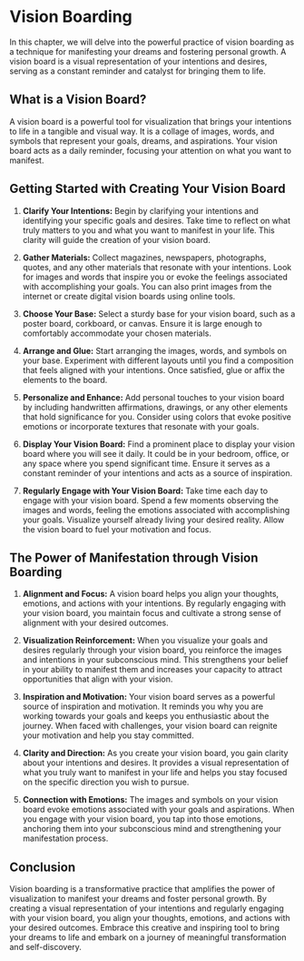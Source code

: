 Vision Boarding
==========================

In this chapter, we will delve into the powerful practice of vision boarding as a technique for manifesting your dreams and fostering personal growth. A vision board is a visual representation of your intentions and desires, serving as a constant reminder and catalyst for bringing them to life.

What is a Vision Board?
-----------------------

A vision board is a powerful tool for visualization that brings your intentions to life in a tangible and visual way. It is a collage of images, words, and symbols that represent your goals, dreams, and aspirations. Your vision board acts as a daily reminder, focusing your attention on what you want to manifest.

Getting Started with Creating Your Vision Board
-----------------------------------------------

1. **Clarify Your Intentions:** Begin by clarifying your intentions and identifying your specific goals and desires. Take time to reflect on what truly matters to you and what you want to manifest in your life. This clarity will guide the creation of your vision board.

2. **Gather Materials:** Collect magazines, newspapers, photographs, quotes, and any other materials that resonate with your intentions. Look for images and words that inspire you or evoke the feelings associated with accomplishing your goals. You can also print images from the internet or create digital vision boards using online tools.

3. **Choose Your Base:** Select a sturdy base for your vision board, such as a poster board, corkboard, or canvas. Ensure it is large enough to comfortably accommodate your chosen materials.

4. **Arrange and Glue:** Start arranging the images, words, and symbols on your base. Experiment with different layouts until you find a composition that feels aligned with your intentions. Once satisfied, glue or affix the elements to the board.

5. **Personalize and Enhance:** Add personal touches to your vision board by including handwritten affirmations, drawings, or any other elements that hold significance for you. Consider using colors that evoke positive emotions or incorporate textures that resonate with your goals.

6. **Display Your Vision Board:** Find a prominent place to display your vision board where you will see it daily. It could be in your bedroom, office, or any space where you spend significant time. Ensure it serves as a constant reminder of your intentions and acts as a source of inspiration.

7. **Regularly Engage with Your Vision Board:** Take time each day to engage with your vision board. Spend a few moments observing the images and words, feeling the emotions associated with accomplishing your goals. Visualize yourself already living your desired reality. Allow the vision board to fuel your motivation and focus.

The Power of Manifestation through Vision Boarding
--------------------------------------------------

1. **Alignment and Focus:** A vision board helps you align your thoughts, emotions, and actions with your intentions. By regularly engaging with your vision board, you maintain focus and cultivate a strong sense of alignment with your desired outcomes.

2. **Visualization Reinforcement:** When you visualize your goals and desires regularly through your vision board, you reinforce the images and intentions in your subconscious mind. This strengthens your belief in your ability to manifest them and increases your capacity to attract opportunities that align with your vision.

3. **Inspiration and Motivation:** Your vision board serves as a powerful source of inspiration and motivation. It reminds you why you are working towards your goals and keeps you enthusiastic about the journey. When faced with challenges, your vision board can reignite your motivation and help you stay committed.

4. **Clarity and Direction:** As you create your vision board, you gain clarity about your intentions and desires. It provides a visual representation of what you truly want to manifest in your life and helps you stay focused on the specific direction you wish to pursue.

5. **Connection with Emotions:** The images and symbols on your vision board evoke emotions associated with your goals and aspirations. When you engage with your vision board, you tap into those emotions, anchoring them into your subconscious mind and strengthening your manifestation process.

Conclusion
----------

Vision boarding is a transformative practice that amplifies the power of visualization to manifest your dreams and foster personal growth. By creating a visual representation of your intentions and regularly engaging with your vision board, you align your thoughts, emotions, and actions with your desired outcomes. Embrace this creative and inspiring tool to bring your dreams to life and embark on a journey of meaningful transformation and self-discovery.

